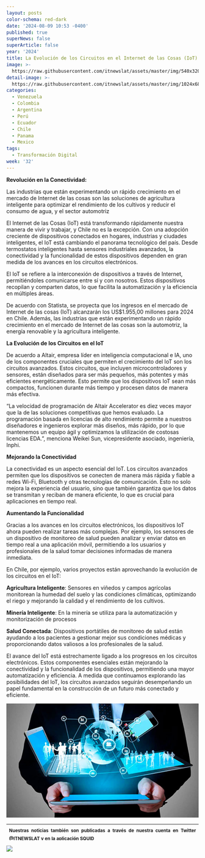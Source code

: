 ```yaml
---
layout: posts
color-schema: red-dark
date: '2024-08-09 10:53 -0400'
published: true
superNews: false
superArticle: false
year: '2024'
title: La Evolución de los Circuitos en el Internet de las Cosas (IoT)
image: >-
  https://raw.githubusercontent.com/itnewslat/assets/master/img/540x320/Integracion-iot-p.jpg
detail-image: >-
  https://raw.githubusercontent.com/itnewslat/assets/master/img/1024x680/Integracion-iot-g.jpg
categories:
  - Venezuela
  - Colombia
  - Argentina
  - Perú
  - Ecuador
  - Chile
  - Panama
  - Mexico
tags:
  - Transformación Digital
week: '32'
---
```

**Revolución en la Conectividad:**


Las industrias que están experimentando un rápido crecimiento en el mercado de Internet de las cosas son las soluciones de agricultura inteligente para optimizar el rendimiento de los cultivos y reducir el consumo de agua, y el sector automotriz

El Internet de las Cosas (IoT) está transformando rápidamente nuestra manera de vivir y trabajar, y Chile no es la excepción. Con una adopción creciente de dispositivos conectados en hogares, industrias y ciudades inteligentes, el IoT está cambiando el panorama tecnológico del país. Desde termostatos inteligentes hasta sensores industriales avanzados, la conectividad y la funcionalidad de estos dispositivos dependen en gran medida de los avances en los circuitos electrónicos.

El IoT se refiere a la interconexión de dispositivos a través de Internet, permitiéndoles comunicarse entre sí y con nosotros. Estos dispositivos recopilan y comparten datos, lo que facilita la automatización y la eficiencia en múltiples áreas. 

De acuerdo con Statista, se proyecta que los ingresos en el mercado de Internet de las cosas (IoT) alcanzarán los US$1.955,00 millones para 2024 en Chile. Además, las industrias que están experimentando un rápido crecimiento en el mercado de Internet de las cosas son la automotriz, la energía renovable y la agricultura inteligente.

**La Evolución de los Circuitos en el IoT**

De acuerdo a Altair, empresa líder en inteligencia computacional e IA, uno de los componentes cruciales que permiten el crecimiento del IoT son los circuitos avanzados. Estos circuitos, que incluyen microcontroladores y sensores, están diseñados para ser más pequeños, más potentes y más eficientes energéticamente. Esto permite que los dispositivos IoT sean más compactos, funcionen durante más tiempo y procesen datos de manera más efectiva.

“La velocidad de programación de Altair Accelerator es diez veces mayor que la de las soluciones competitivas que hemos evaluado. La programación basada en licencias de alto rendimiento permite a nuestros diseñadores e ingenieros explorar más diseños, más rápido, por lo que mantenemos un equipo ágil y optimizamos la utilización de costosas licencias EDA.”, menciona Weikei Sun, vicepresidente asociado, ingeniería, Inphi.

**Mejorando la Conectividad**

La conectividad es un aspecto esencial del IoT. Los circuitos avanzados permiten que los dispositivos se conecten de manera más rápida y fiable a redes Wi-Fi, Bluetooth y otras tecnologías de comunicación. Esto no solo mejora la experiencia del usuario, sino que también garantiza que los datos se transmitan y reciban de manera eficiente, lo que es crucial para aplicaciones en tiempo real.

**Aumentando la Funcionalidad**

Gracias a los avances en los circuitos electrónicos, los dispositivos IoT ahora pueden realizar tareas más complejas. Por ejemplo, los sensores de un dispositivo de monitoreo de salud pueden analizar y enviar datos en tiempo real a una aplicación móvil, permitiendo a los usuarios y profesionales de la salud tomar decisiones informadas de manera inmediata.


En Chile, por ejemplo, varios proyectos están aprovechando la evolución de los circuitos en el IoT:

**Agricultura Inteligente**: Sensores en viñedos y campos agrícolas monitorean la humedad del suelo y las condiciones climáticas, optimizando el riego y mejorando la calidad y el rendimiento de los cultivos.

**Minería Inteligente**: En la minería se utiliza para la automatización y monitorización de procesos

**Salud Conectada**: Dispositivos portátiles de monitoreo de salud están ayudando a los pacientes a gestionar mejor sus condiciones médicas y proporcionando datos valiosos a los profesionales de la salud.

El avance del IoT está estrechamente ligado a los progresos en los circuitos electrónicos. Estos componentes esenciales están mejorando la conectividad y la funcionalidad de los dispositivos, permitiendo una mayor automatización y eficiencia. A medida que continuamos explorando las posibilidades del IoT, los circuitos avanzados seguirán desempeñando un papel fundamental en la construcción de un futuro más conectado y eficiente.

![](https://raw.githubusercontent.com/itnewslat/assets/master/img/540x320/Integracion-iot-p.jpg)

<table style="height: 42px;" width="569">
<tbody>
<tr>
<td style="text-align: justify;"><sub><strong>Nuestras noticias también son publicadas a través de nuestra cuenta en Twitter <a href="https://twitter.com/itnewslat?lang=es">@ITNEWSLAT</a> y en la aplicación <a href="https://squidapp.co/en/">SQUID</a></strong></sub></td>
</tr>
</tbody>
</table>

<img src="https://tracker.metricool.com/c3po.jpg?hash=56f88a41e39ab42c063cc51676587a04"/>
